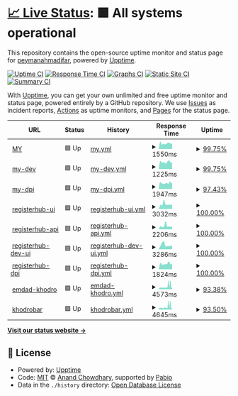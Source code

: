 # [📈 Live Status](https://demo.upptime.js.org): <!--live status--> **🟩 All systems operational**

This repository contains the open-source uptime monitor and status page for [peymanahmadifar](https://demo.upptime.js.org), powered by [Upptime](https://github.com/upptime/upptime).

[![Uptime CI](https://github.com/peymanahmadifar/upptime/workflows/Uptime%20CI/badge.svg)](https://github.com/peymanahmadifar/upptime/actions?query=workflow%3A%22Uptime+CI%22)
[![Response Time CI](https://github.com/peymanahmadifar/upptime/workflows/Response%20Time%20CI/badge.svg)](https://github.com/peymanahmadifar/upptime/actions?query=workflow%3A%22Response+Time+CI%22)
[![Graphs CI](https://github.com/peymanahmadifar/upptime/workflows/Graphs%20CI/badge.svg)](https://github.com/peymanahmadifar/upptime/actions?query=workflow%3A%22Graphs+CI%22)
[![Static Site CI](https://github.com/peymanahmadifar/upptime/workflows/Static%20Site%20CI/badge.svg)](https://github.com/peymanahmadifar/upptime/actions?query=workflow%3A%22Static+Site+CI%22)
[![Summary CI](https://github.com/peymanahmadifar/upptime/workflows/Summary%20CI/badge.svg)](https://github.com/peymanahmadifar/upptime/actions?query=workflow%3A%22Summary+CI%22)

With [Upptime](https://upptime.js.org), you can get your own unlimited and free uptime monitor and status page, powered entirely by a GitHub repository. We use [Issues](https://github.com/peymanahmadifar/upptime/issues) as incident reports, [Actions](https://github.com/peymanahmadifar/upptime/actions) as uptime monitors, and [Pages](https://demo.upptime.js.org) for the status page.

<!--start: status pages-->
<!-- This summary is generated by Upptime (https://github.com/upptime/upptime) -->
<!-- Do not edit this manually, your changes will be overwritten -->
<!-- prettier-ignore -->
| URL | Status | History | Response Time | Uptime |
| --- | ------ | ------- | ------------- | ------ |
| <img alt="" src="https://icons.duckduckgo.com/ip3/my.kheradedu.ir.ico" height="13"> [MY](https://my.kheradedu.ir) | 🟩 Up | [my.yml](https://github.com/peymanahmadifar/upptime/commits/HEAD/history/my.yml) | <details><summary><img alt="Response time graph" src="./graphs/my/response-time-week.png" height="20"> 1550ms</summary><br><a href="https://peymanahmadifar.github.io/upptime/history/my"><img alt="Response time 2962" src="https://img.shields.io/endpoint?url=https%3A%2F%2Fraw.githubusercontent.com%2Fpeymanahmadifar%2Fupptime%2FHEAD%2Fapi%2Fmy%2Fresponse-time.json"></a><br><a href="https://peymanahmadifar.github.io/upptime/history/my"><img alt="24-hour response time 1592" src="https://img.shields.io/endpoint?url=https%3A%2F%2Fraw.githubusercontent.com%2Fpeymanahmadifar%2Fupptime%2FHEAD%2Fapi%2Fmy%2Fresponse-time-day.json"></a><br><a href="https://peymanahmadifar.github.io/upptime/history/my"><img alt="7-day response time 1550" src="https://img.shields.io/endpoint?url=https%3A%2F%2Fraw.githubusercontent.com%2Fpeymanahmadifar%2Fupptime%2FHEAD%2Fapi%2Fmy%2Fresponse-time-week.json"></a><br><a href="https://peymanahmadifar.github.io/upptime/history/my"><img alt="30-day response time 2962" src="https://img.shields.io/endpoint?url=https%3A%2F%2Fraw.githubusercontent.com%2Fpeymanahmadifar%2Fupptime%2FHEAD%2Fapi%2Fmy%2Fresponse-time-month.json"></a><br><a href="https://peymanahmadifar.github.io/upptime/history/my"><img alt="1-year response time 2962" src="https://img.shields.io/endpoint?url=https%3A%2F%2Fraw.githubusercontent.com%2Fpeymanahmadifar%2Fupptime%2FHEAD%2Fapi%2Fmy%2Fresponse-time-year.json"></a></details> | <details><summary><a href="https://peymanahmadifar.github.io/upptime/history/my">99.75%</a></summary><a href="https://peymanahmadifar.github.io/upptime/history/my"><img alt="All-time uptime 99.86%" src="https://img.shields.io/endpoint?url=https%3A%2F%2Fraw.githubusercontent.com%2Fpeymanahmadifar%2Fupptime%2FHEAD%2Fapi%2Fmy%2Fuptime.json"></a><br><a href="https://peymanahmadifar.github.io/upptime/history/my"><img alt="24-hour uptime 100.00%" src="https://img.shields.io/endpoint?url=https%3A%2F%2Fraw.githubusercontent.com%2Fpeymanahmadifar%2Fupptime%2FHEAD%2Fapi%2Fmy%2Fuptime-day.json"></a><br><a href="https://peymanahmadifar.github.io/upptime/history/my"><img alt="7-day uptime 99.75%" src="https://img.shields.io/endpoint?url=https%3A%2F%2Fraw.githubusercontent.com%2Fpeymanahmadifar%2Fupptime%2FHEAD%2Fapi%2Fmy%2Fuptime-week.json"></a><br><a href="https://peymanahmadifar.github.io/upptime/history/my"><img alt="30-day uptime 99.86%" src="https://img.shields.io/endpoint?url=https%3A%2F%2Fraw.githubusercontent.com%2Fpeymanahmadifar%2Fupptime%2FHEAD%2Fapi%2Fmy%2Fuptime-month.json"></a><br><a href="https://peymanahmadifar.github.io/upptime/history/my"><img alt="1-year uptime 99.86%" src="https://img.shields.io/endpoint?url=https%3A%2F%2Fraw.githubusercontent.com%2Fpeymanahmadifar%2Fupptime%2FHEAD%2Fapi%2Fmy%2Fuptime-year.json"></a></details>
| <img alt="" src="https://icons.duckduckgo.com/ip3/my-dev.kheradedu.ir.ico" height="13"> [my-dev](https://my-dev.kheradedu.ir) | 🟩 Up | [my-dev.yml](https://github.com/peymanahmadifar/upptime/commits/HEAD/history/my-dev.yml) | <details><summary><img alt="Response time graph" src="./graphs/my-dev/response-time-week.png" height="20"> 1225ms</summary><br><a href="https://peymanahmadifar.github.io/upptime/history/my-dev"><img alt="Response time 2452" src="https://img.shields.io/endpoint?url=https%3A%2F%2Fraw.githubusercontent.com%2Fpeymanahmadifar%2Fupptime%2FHEAD%2Fapi%2Fmy-dev%2Fresponse-time.json"></a><br><a href="https://peymanahmadifar.github.io/upptime/history/my-dev"><img alt="24-hour response time 1182" src="https://img.shields.io/endpoint?url=https%3A%2F%2Fraw.githubusercontent.com%2Fpeymanahmadifar%2Fupptime%2FHEAD%2Fapi%2Fmy-dev%2Fresponse-time-day.json"></a><br><a href="https://peymanahmadifar.github.io/upptime/history/my-dev"><img alt="7-day response time 1225" src="https://img.shields.io/endpoint?url=https%3A%2F%2Fraw.githubusercontent.com%2Fpeymanahmadifar%2Fupptime%2FHEAD%2Fapi%2Fmy-dev%2Fresponse-time-week.json"></a><br><a href="https://peymanahmadifar.github.io/upptime/history/my-dev"><img alt="30-day response time 2452" src="https://img.shields.io/endpoint?url=https%3A%2F%2Fraw.githubusercontent.com%2Fpeymanahmadifar%2Fupptime%2FHEAD%2Fapi%2Fmy-dev%2Fresponse-time-month.json"></a><br><a href="https://peymanahmadifar.github.io/upptime/history/my-dev"><img alt="1-year response time 2452" src="https://img.shields.io/endpoint?url=https%3A%2F%2Fraw.githubusercontent.com%2Fpeymanahmadifar%2Fupptime%2FHEAD%2Fapi%2Fmy-dev%2Fresponse-time-year.json"></a></details> | <details><summary><a href="https://peymanahmadifar.github.io/upptime/history/my-dev">99.75%</a></summary><a href="https://peymanahmadifar.github.io/upptime/history/my-dev"><img alt="All-time uptime 99.87%" src="https://img.shields.io/endpoint?url=https%3A%2F%2Fraw.githubusercontent.com%2Fpeymanahmadifar%2Fupptime%2FHEAD%2Fapi%2Fmy-dev%2Fuptime.json"></a><br><a href="https://peymanahmadifar.github.io/upptime/history/my-dev"><img alt="24-hour uptime 100.00%" src="https://img.shields.io/endpoint?url=https%3A%2F%2Fraw.githubusercontent.com%2Fpeymanahmadifar%2Fupptime%2FHEAD%2Fapi%2Fmy-dev%2Fuptime-day.json"></a><br><a href="https://peymanahmadifar.github.io/upptime/history/my-dev"><img alt="7-day uptime 99.75%" src="https://img.shields.io/endpoint?url=https%3A%2F%2Fraw.githubusercontent.com%2Fpeymanahmadifar%2Fupptime%2FHEAD%2Fapi%2Fmy-dev%2Fuptime-week.json"></a><br><a href="https://peymanahmadifar.github.io/upptime/history/my-dev"><img alt="30-day uptime 99.87%" src="https://img.shields.io/endpoint?url=https%3A%2F%2Fraw.githubusercontent.com%2Fpeymanahmadifar%2Fupptime%2FHEAD%2Fapi%2Fmy-dev%2Fuptime-month.json"></a><br><a href="https://peymanahmadifar.github.io/upptime/history/my-dev"><img alt="1-year uptime 99.87%" src="https://img.shields.io/endpoint?url=https%3A%2F%2Fraw.githubusercontent.com%2Fpeymanahmadifar%2Fupptime%2FHEAD%2Fapi%2Fmy-dev%2Fuptime-year.json"></a></details>
| <img alt="" src="https://icons.duckduckgo.com/ip3/dpi.kheradedu.ir.ico" height="13"> [my-dpi](https://dpi.kheradedu.ir/admin) | 🟩 Up | [my-dpi.yml](https://github.com/peymanahmadifar/upptime/commits/HEAD/history/my-dpi.yml) | <details><summary><img alt="Response time graph" src="./graphs/my-dpi/response-time-week.png" height="20"> 1947ms</summary><br><a href="https://peymanahmadifar.github.io/upptime/history/my-dpi"><img alt="Response time 3223" src="https://img.shields.io/endpoint?url=https%3A%2F%2Fraw.githubusercontent.com%2Fpeymanahmadifar%2Fupptime%2FHEAD%2Fapi%2Fmy-dpi%2Fresponse-time.json"></a><br><a href="https://peymanahmadifar.github.io/upptime/history/my-dpi"><img alt="24-hour response time 1885" src="https://img.shields.io/endpoint?url=https%3A%2F%2Fraw.githubusercontent.com%2Fpeymanahmadifar%2Fupptime%2FHEAD%2Fapi%2Fmy-dpi%2Fresponse-time-day.json"></a><br><a href="https://peymanahmadifar.github.io/upptime/history/my-dpi"><img alt="7-day response time 1947" src="https://img.shields.io/endpoint?url=https%3A%2F%2Fraw.githubusercontent.com%2Fpeymanahmadifar%2Fupptime%2FHEAD%2Fapi%2Fmy-dpi%2Fresponse-time-week.json"></a><br><a href="https://peymanahmadifar.github.io/upptime/history/my-dpi"><img alt="30-day response time 3223" src="https://img.shields.io/endpoint?url=https%3A%2F%2Fraw.githubusercontent.com%2Fpeymanahmadifar%2Fupptime%2FHEAD%2Fapi%2Fmy-dpi%2Fresponse-time-month.json"></a><br><a href="https://peymanahmadifar.github.io/upptime/history/my-dpi"><img alt="1-year response time 3223" src="https://img.shields.io/endpoint?url=https%3A%2F%2Fraw.githubusercontent.com%2Fpeymanahmadifar%2Fupptime%2FHEAD%2Fapi%2Fmy-dpi%2Fresponse-time-year.json"></a></details> | <details><summary><a href="https://peymanahmadifar.github.io/upptime/history/my-dpi">97.43%</a></summary><a href="https://peymanahmadifar.github.io/upptime/history/my-dpi"><img alt="All-time uptime 98.32%" src="https://img.shields.io/endpoint?url=https%3A%2F%2Fraw.githubusercontent.com%2Fpeymanahmadifar%2Fupptime%2FHEAD%2Fapi%2Fmy-dpi%2Fuptime.json"></a><br><a href="https://peymanahmadifar.github.io/upptime/history/my-dpi"><img alt="24-hour uptime 100.00%" src="https://img.shields.io/endpoint?url=https%3A%2F%2Fraw.githubusercontent.com%2Fpeymanahmadifar%2Fupptime%2FHEAD%2Fapi%2Fmy-dpi%2Fuptime-day.json"></a><br><a href="https://peymanahmadifar.github.io/upptime/history/my-dpi"><img alt="7-day uptime 97.43%" src="https://img.shields.io/endpoint?url=https%3A%2F%2Fraw.githubusercontent.com%2Fpeymanahmadifar%2Fupptime%2FHEAD%2Fapi%2Fmy-dpi%2Fuptime-week.json"></a><br><a href="https://peymanahmadifar.github.io/upptime/history/my-dpi"><img alt="30-day uptime 98.32%" src="https://img.shields.io/endpoint?url=https%3A%2F%2Fraw.githubusercontent.com%2Fpeymanahmadifar%2Fupptime%2FHEAD%2Fapi%2Fmy-dpi%2Fuptime-month.json"></a><br><a href="https://peymanahmadifar.github.io/upptime/history/my-dpi"><img alt="1-year uptime 98.32%" src="https://img.shields.io/endpoint?url=https%3A%2F%2Fraw.githubusercontent.com%2Fpeymanahmadifar%2Fupptime%2FHEAD%2Fapi%2Fmy-dpi%2Fuptime-year.json"></a></details>
| <img alt="" src="https://icons.duckduckgo.com/ip3/kheradedu.com.ico" height="13"> [registerhub-ui](https://kheradedu.com) | 🟩 Up | [registerhub-ui.yml](https://github.com/peymanahmadifar/upptime/commits/HEAD/history/registerhub-ui.yml) | <details><summary><img alt="Response time graph" src="./graphs/registerhub-ui/response-time-week.png" height="20"> 3032ms</summary><br><a href="https://peymanahmadifar.github.io/upptime/history/registerhub-ui"><img alt="Response time 3113" src="https://img.shields.io/endpoint?url=https%3A%2F%2Fraw.githubusercontent.com%2Fpeymanahmadifar%2Fupptime%2FHEAD%2Fapi%2Fregisterhub-ui%2Fresponse-time.json"></a><br><a href="https://peymanahmadifar.github.io/upptime/history/registerhub-ui"><img alt="24-hour response time 2448" src="https://img.shields.io/endpoint?url=https%3A%2F%2Fraw.githubusercontent.com%2Fpeymanahmadifar%2Fupptime%2FHEAD%2Fapi%2Fregisterhub-ui%2Fresponse-time-day.json"></a><br><a href="https://peymanahmadifar.github.io/upptime/history/registerhub-ui"><img alt="7-day response time 3032" src="https://img.shields.io/endpoint?url=https%3A%2F%2Fraw.githubusercontent.com%2Fpeymanahmadifar%2Fupptime%2FHEAD%2Fapi%2Fregisterhub-ui%2Fresponse-time-week.json"></a><br><a href="https://peymanahmadifar.github.io/upptime/history/registerhub-ui"><img alt="30-day response time 3113" src="https://img.shields.io/endpoint?url=https%3A%2F%2Fraw.githubusercontent.com%2Fpeymanahmadifar%2Fupptime%2FHEAD%2Fapi%2Fregisterhub-ui%2Fresponse-time-month.json"></a><br><a href="https://peymanahmadifar.github.io/upptime/history/registerhub-ui"><img alt="1-year response time 3113" src="https://img.shields.io/endpoint?url=https%3A%2F%2Fraw.githubusercontent.com%2Fpeymanahmadifar%2Fupptime%2FHEAD%2Fapi%2Fregisterhub-ui%2Fresponse-time-year.json"></a></details> | <details><summary><a href="https://peymanahmadifar.github.io/upptime/history/registerhub-ui">100.00%</a></summary><a href="https://peymanahmadifar.github.io/upptime/history/registerhub-ui"><img alt="All-time uptime 99.70%" src="https://img.shields.io/endpoint?url=https%3A%2F%2Fraw.githubusercontent.com%2Fpeymanahmadifar%2Fupptime%2FHEAD%2Fapi%2Fregisterhub-ui%2Fuptime.json"></a><br><a href="https://peymanahmadifar.github.io/upptime/history/registerhub-ui"><img alt="24-hour uptime 100.00%" src="https://img.shields.io/endpoint?url=https%3A%2F%2Fraw.githubusercontent.com%2Fpeymanahmadifar%2Fupptime%2FHEAD%2Fapi%2Fregisterhub-ui%2Fuptime-day.json"></a><br><a href="https://peymanahmadifar.github.io/upptime/history/registerhub-ui"><img alt="7-day uptime 100.00%" src="https://img.shields.io/endpoint?url=https%3A%2F%2Fraw.githubusercontent.com%2Fpeymanahmadifar%2Fupptime%2FHEAD%2Fapi%2Fregisterhub-ui%2Fuptime-week.json"></a><br><a href="https://peymanahmadifar.github.io/upptime/history/registerhub-ui"><img alt="30-day uptime 99.70%" src="https://img.shields.io/endpoint?url=https%3A%2F%2Fraw.githubusercontent.com%2Fpeymanahmadifar%2Fupptime%2FHEAD%2Fapi%2Fregisterhub-ui%2Fuptime-month.json"></a><br><a href="https://peymanahmadifar.github.io/upptime/history/registerhub-ui"><img alt="1-year uptime 99.70%" src="https://img.shields.io/endpoint?url=https%3A%2F%2Fraw.githubusercontent.com%2Fpeymanahmadifar%2Fupptime%2FHEAD%2Fapi%2Fregisterhub-ui%2Fuptime-year.json"></a></details>
| <img alt="" src="https://icons.duckduckgo.com/ip3/api.kheradedu.com.ico" height="13"> [registerhub-api](https://api.kheradedu.com/admin) | 🟩 Up | [registerhub-api.yml](https://github.com/peymanahmadifar/upptime/commits/HEAD/history/registerhub-api.yml) | <details><summary><img alt="Response time graph" src="./graphs/registerhub-api/response-time-week.png" height="20"> 2206ms</summary><br><a href="https://peymanahmadifar.github.io/upptime/history/registerhub-api"><img alt="Response time 3409" src="https://img.shields.io/endpoint?url=https%3A%2F%2Fraw.githubusercontent.com%2Fpeymanahmadifar%2Fupptime%2FHEAD%2Fapi%2Fregisterhub-api%2Fresponse-time.json"></a><br><a href="https://peymanahmadifar.github.io/upptime/history/registerhub-api"><img alt="24-hour response time 1778" src="https://img.shields.io/endpoint?url=https%3A%2F%2Fraw.githubusercontent.com%2Fpeymanahmadifar%2Fupptime%2FHEAD%2Fapi%2Fregisterhub-api%2Fresponse-time-day.json"></a><br><a href="https://peymanahmadifar.github.io/upptime/history/registerhub-api"><img alt="7-day response time 2206" src="https://img.shields.io/endpoint?url=https%3A%2F%2Fraw.githubusercontent.com%2Fpeymanahmadifar%2Fupptime%2FHEAD%2Fapi%2Fregisterhub-api%2Fresponse-time-week.json"></a><br><a href="https://peymanahmadifar.github.io/upptime/history/registerhub-api"><img alt="30-day response time 3409" src="https://img.shields.io/endpoint?url=https%3A%2F%2Fraw.githubusercontent.com%2Fpeymanahmadifar%2Fupptime%2FHEAD%2Fapi%2Fregisterhub-api%2Fresponse-time-month.json"></a><br><a href="https://peymanahmadifar.github.io/upptime/history/registerhub-api"><img alt="1-year response time 3409" src="https://img.shields.io/endpoint?url=https%3A%2F%2Fraw.githubusercontent.com%2Fpeymanahmadifar%2Fupptime%2FHEAD%2Fapi%2Fregisterhub-api%2Fresponse-time-year.json"></a></details> | <details><summary><a href="https://peymanahmadifar.github.io/upptime/history/registerhub-api">100.00%</a></summary><a href="https://peymanahmadifar.github.io/upptime/history/registerhub-api"><img alt="All-time uptime 99.75%" src="https://img.shields.io/endpoint?url=https%3A%2F%2Fraw.githubusercontent.com%2Fpeymanahmadifar%2Fupptime%2FHEAD%2Fapi%2Fregisterhub-api%2Fuptime.json"></a><br><a href="https://peymanahmadifar.github.io/upptime/history/registerhub-api"><img alt="24-hour uptime 100.00%" src="https://img.shields.io/endpoint?url=https%3A%2F%2Fraw.githubusercontent.com%2Fpeymanahmadifar%2Fupptime%2FHEAD%2Fapi%2Fregisterhub-api%2Fuptime-day.json"></a><br><a href="https://peymanahmadifar.github.io/upptime/history/registerhub-api"><img alt="7-day uptime 100.00%" src="https://img.shields.io/endpoint?url=https%3A%2F%2Fraw.githubusercontent.com%2Fpeymanahmadifar%2Fupptime%2FHEAD%2Fapi%2Fregisterhub-api%2Fuptime-week.json"></a><br><a href="https://peymanahmadifar.github.io/upptime/history/registerhub-api"><img alt="30-day uptime 99.75%" src="https://img.shields.io/endpoint?url=https%3A%2F%2Fraw.githubusercontent.com%2Fpeymanahmadifar%2Fupptime%2FHEAD%2Fapi%2Fregisterhub-api%2Fuptime-month.json"></a><br><a href="https://peymanahmadifar.github.io/upptime/history/registerhub-api"><img alt="1-year uptime 99.75%" src="https://img.shields.io/endpoint?url=https%3A%2F%2Fraw.githubusercontent.com%2Fpeymanahmadifar%2Fupptime%2FHEAD%2Fapi%2Fregisterhub-api%2Fuptime-year.json"></a></details>
| <img alt="" src="https://icons.duckduckgo.com/ip3/dev.kheradedu.com.ico" height="13"> [registerhub-dev-ui](https://dev.kheradedu.com) | 🟩 Up | [registerhub-dev-ui.yml](https://github.com/peymanahmadifar/upptime/commits/HEAD/history/registerhub-dev-ui.yml) | <details><summary><img alt="Response time graph" src="./graphs/registerhub-dev-ui/response-time-week.png" height="20"> 3286ms</summary><br><a href="https://peymanahmadifar.github.io/upptime/history/registerhub-dev-ui"><img alt="Response time 4238" src="https://img.shields.io/endpoint?url=https%3A%2F%2Fraw.githubusercontent.com%2Fpeymanahmadifar%2Fupptime%2FHEAD%2Fapi%2Fregisterhub-dev-ui%2Fresponse-time.json"></a><br><a href="https://peymanahmadifar.github.io/upptime/history/registerhub-dev-ui"><img alt="24-hour response time 2447" src="https://img.shields.io/endpoint?url=https%3A%2F%2Fraw.githubusercontent.com%2Fpeymanahmadifar%2Fupptime%2FHEAD%2Fapi%2Fregisterhub-dev-ui%2Fresponse-time-day.json"></a><br><a href="https://peymanahmadifar.github.io/upptime/history/registerhub-dev-ui"><img alt="7-day response time 3286" src="https://img.shields.io/endpoint?url=https%3A%2F%2Fraw.githubusercontent.com%2Fpeymanahmadifar%2Fupptime%2FHEAD%2Fapi%2Fregisterhub-dev-ui%2Fresponse-time-week.json"></a><br><a href="https://peymanahmadifar.github.io/upptime/history/registerhub-dev-ui"><img alt="30-day response time 4238" src="https://img.shields.io/endpoint?url=https%3A%2F%2Fraw.githubusercontent.com%2Fpeymanahmadifar%2Fupptime%2FHEAD%2Fapi%2Fregisterhub-dev-ui%2Fresponse-time-month.json"></a><br><a href="https://peymanahmadifar.github.io/upptime/history/registerhub-dev-ui"><img alt="1-year response time 4238" src="https://img.shields.io/endpoint?url=https%3A%2F%2Fraw.githubusercontent.com%2Fpeymanahmadifar%2Fupptime%2FHEAD%2Fapi%2Fregisterhub-dev-ui%2Fresponse-time-year.json"></a></details> | <details><summary><a href="https://peymanahmadifar.github.io/upptime/history/registerhub-dev-ui">100.00%</a></summary><a href="https://peymanahmadifar.github.io/upptime/history/registerhub-dev-ui"><img alt="All-time uptime 99.81%" src="https://img.shields.io/endpoint?url=https%3A%2F%2Fraw.githubusercontent.com%2Fpeymanahmadifar%2Fupptime%2FHEAD%2Fapi%2Fregisterhub-dev-ui%2Fuptime.json"></a><br><a href="https://peymanahmadifar.github.io/upptime/history/registerhub-dev-ui"><img alt="24-hour uptime 100.00%" src="https://img.shields.io/endpoint?url=https%3A%2F%2Fraw.githubusercontent.com%2Fpeymanahmadifar%2Fupptime%2FHEAD%2Fapi%2Fregisterhub-dev-ui%2Fuptime-day.json"></a><br><a href="https://peymanahmadifar.github.io/upptime/history/registerhub-dev-ui"><img alt="7-day uptime 100.00%" src="https://img.shields.io/endpoint?url=https%3A%2F%2Fraw.githubusercontent.com%2Fpeymanahmadifar%2Fupptime%2FHEAD%2Fapi%2Fregisterhub-dev-ui%2Fuptime-week.json"></a><br><a href="https://peymanahmadifar.github.io/upptime/history/registerhub-dev-ui"><img alt="30-day uptime 99.81%" src="https://img.shields.io/endpoint?url=https%3A%2F%2Fraw.githubusercontent.com%2Fpeymanahmadifar%2Fupptime%2FHEAD%2Fapi%2Fregisterhub-dev-ui%2Fuptime-month.json"></a><br><a href="https://peymanahmadifar.github.io/upptime/history/registerhub-dev-ui"><img alt="1-year uptime 99.81%" src="https://img.shields.io/endpoint?url=https%3A%2F%2Fraw.githubusercontent.com%2Fpeymanahmadifar%2Fupptime%2FHEAD%2Fapi%2Fregisterhub-dev-ui%2Fuptime-year.json"></a></details>
| <img alt="" src="https://icons.duckduckgo.com/ip3/dpi.kheradedu.com.ico" height="13"> [registerhub-dpi](https://dpi.kheradedu.com/admin) | 🟩 Up | [registerhub-dpi.yml](https://github.com/peymanahmadifar/upptime/commits/HEAD/history/registerhub-dpi.yml) | <details><summary><img alt="Response time graph" src="./graphs/registerhub-dpi/response-time-week.png" height="20"> 1824ms</summary><br><a href="https://peymanahmadifar.github.io/upptime/history/registerhub-dpi"><img alt="Response time 2404" src="https://img.shields.io/endpoint?url=https%3A%2F%2Fraw.githubusercontent.com%2Fpeymanahmadifar%2Fupptime%2FHEAD%2Fapi%2Fregisterhub-dpi%2Fresponse-time.json"></a><br><a href="https://peymanahmadifar.github.io/upptime/history/registerhub-dpi"><img alt="24-hour response time 1671" src="https://img.shields.io/endpoint?url=https%3A%2F%2Fraw.githubusercontent.com%2Fpeymanahmadifar%2Fupptime%2FHEAD%2Fapi%2Fregisterhub-dpi%2Fresponse-time-day.json"></a><br><a href="https://peymanahmadifar.github.io/upptime/history/registerhub-dpi"><img alt="7-day response time 1824" src="https://img.shields.io/endpoint?url=https%3A%2F%2Fraw.githubusercontent.com%2Fpeymanahmadifar%2Fupptime%2FHEAD%2Fapi%2Fregisterhub-dpi%2Fresponse-time-week.json"></a><br><a href="https://peymanahmadifar.github.io/upptime/history/registerhub-dpi"><img alt="30-day response time 2404" src="https://img.shields.io/endpoint?url=https%3A%2F%2Fraw.githubusercontent.com%2Fpeymanahmadifar%2Fupptime%2FHEAD%2Fapi%2Fregisterhub-dpi%2Fresponse-time-month.json"></a><br><a href="https://peymanahmadifar.github.io/upptime/history/registerhub-dpi"><img alt="1-year response time 2404" src="https://img.shields.io/endpoint?url=https%3A%2F%2Fraw.githubusercontent.com%2Fpeymanahmadifar%2Fupptime%2FHEAD%2Fapi%2Fregisterhub-dpi%2Fresponse-time-year.json"></a></details> | <details><summary><a href="https://peymanahmadifar.github.io/upptime/history/registerhub-dpi">100.00%</a></summary><a href="https://peymanahmadifar.github.io/upptime/history/registerhub-dpi"><img alt="All-time uptime 99.87%" src="https://img.shields.io/endpoint?url=https%3A%2F%2Fraw.githubusercontent.com%2Fpeymanahmadifar%2Fupptime%2FHEAD%2Fapi%2Fregisterhub-dpi%2Fuptime.json"></a><br><a href="https://peymanahmadifar.github.io/upptime/history/registerhub-dpi"><img alt="24-hour uptime 100.00%" src="https://img.shields.io/endpoint?url=https%3A%2F%2Fraw.githubusercontent.com%2Fpeymanahmadifar%2Fupptime%2FHEAD%2Fapi%2Fregisterhub-dpi%2Fuptime-day.json"></a><br><a href="https://peymanahmadifar.github.io/upptime/history/registerhub-dpi"><img alt="7-day uptime 100.00%" src="https://img.shields.io/endpoint?url=https%3A%2F%2Fraw.githubusercontent.com%2Fpeymanahmadifar%2Fupptime%2FHEAD%2Fapi%2Fregisterhub-dpi%2Fuptime-week.json"></a><br><a href="https://peymanahmadifar.github.io/upptime/history/registerhub-dpi"><img alt="30-day uptime 99.87%" src="https://img.shields.io/endpoint?url=https%3A%2F%2Fraw.githubusercontent.com%2Fpeymanahmadifar%2Fupptime%2FHEAD%2Fapi%2Fregisterhub-dpi%2Fuptime-month.json"></a><br><a href="https://peymanahmadifar.github.io/upptime/history/registerhub-dpi"><img alt="1-year uptime 99.87%" src="https://img.shields.io/endpoint?url=https%3A%2F%2Fraw.githubusercontent.com%2Fpeymanahmadifar%2Fupptime%2FHEAD%2Fapi%2Fregisterhub-dpi%2Fuptime-year.json"></a></details>
| <img alt="" src="https://icons.duckduckgo.com/ip3/emdad-khodro-ardabil.ir.ico" height="13"> [emdad-khodro](https://emdad-khodro-ardabil.ir) | 🟩 Up | [emdad-khodro.yml](https://github.com/peymanahmadifar/upptime/commits/HEAD/history/emdad-khodro.yml) | <details><summary><img alt="Response time graph" src="./graphs/emdad-khodro/response-time-week.png" height="20"> 4573ms</summary><br><a href="https://peymanahmadifar.github.io/upptime/history/emdad-khodro"><img alt="Response time 5529" src="https://img.shields.io/endpoint?url=https%3A%2F%2Fraw.githubusercontent.com%2Fpeymanahmadifar%2Fupptime%2FHEAD%2Fapi%2Femdad-khodro%2Fresponse-time.json"></a><br><a href="https://peymanahmadifar.github.io/upptime/history/emdad-khodro"><img alt="24-hour response time 7963" src="https://img.shields.io/endpoint?url=https%3A%2F%2Fraw.githubusercontent.com%2Fpeymanahmadifar%2Fupptime%2FHEAD%2Fapi%2Femdad-khodro%2Fresponse-time-day.json"></a><br><a href="https://peymanahmadifar.github.io/upptime/history/emdad-khodro"><img alt="7-day response time 4573" src="https://img.shields.io/endpoint?url=https%3A%2F%2Fraw.githubusercontent.com%2Fpeymanahmadifar%2Fupptime%2FHEAD%2Fapi%2Femdad-khodro%2Fresponse-time-week.json"></a><br><a href="https://peymanahmadifar.github.io/upptime/history/emdad-khodro"><img alt="30-day response time 5529" src="https://img.shields.io/endpoint?url=https%3A%2F%2Fraw.githubusercontent.com%2Fpeymanahmadifar%2Fupptime%2FHEAD%2Fapi%2Femdad-khodro%2Fresponse-time-month.json"></a><br><a href="https://peymanahmadifar.github.io/upptime/history/emdad-khodro"><img alt="1-year response time 5529" src="https://img.shields.io/endpoint?url=https%3A%2F%2Fraw.githubusercontent.com%2Fpeymanahmadifar%2Fupptime%2FHEAD%2Fapi%2Femdad-khodro%2Fresponse-time-year.json"></a></details> | <details><summary><a href="https://peymanahmadifar.github.io/upptime/history/emdad-khodro">93.38%</a></summary><a href="https://peymanahmadifar.github.io/upptime/history/emdad-khodro"><img alt="All-time uptime 96.24%" src="https://img.shields.io/endpoint?url=https%3A%2F%2Fraw.githubusercontent.com%2Fpeymanahmadifar%2Fupptime%2FHEAD%2Fapi%2Femdad-khodro%2Fuptime.json"></a><br><a href="https://peymanahmadifar.github.io/upptime/history/emdad-khodro"><img alt="24-hour uptime 94.69%" src="https://img.shields.io/endpoint?url=https%3A%2F%2Fraw.githubusercontent.com%2Fpeymanahmadifar%2Fupptime%2FHEAD%2Fapi%2Femdad-khodro%2Fuptime-day.json"></a><br><a href="https://peymanahmadifar.github.io/upptime/history/emdad-khodro"><img alt="7-day uptime 93.38%" src="https://img.shields.io/endpoint?url=https%3A%2F%2Fraw.githubusercontent.com%2Fpeymanahmadifar%2Fupptime%2FHEAD%2Fapi%2Femdad-khodro%2Fuptime-week.json"></a><br><a href="https://peymanahmadifar.github.io/upptime/history/emdad-khodro"><img alt="30-day uptime 96.24%" src="https://img.shields.io/endpoint?url=https%3A%2F%2Fraw.githubusercontent.com%2Fpeymanahmadifar%2Fupptime%2FHEAD%2Fapi%2Femdad-khodro%2Fuptime-month.json"></a><br><a href="https://peymanahmadifar.github.io/upptime/history/emdad-khodro"><img alt="1-year uptime 96.24%" src="https://img.shields.io/endpoint?url=https%3A%2F%2Fraw.githubusercontent.com%2Fpeymanahmadifar%2Fupptime%2FHEAD%2Fapi%2Femdad-khodro%2Fuptime-year.json"></a></details>
| <img alt="" src="https://icons.duckduckgo.com/ip3/khodrobar-ardabil.ir.ico" height="13"> [khodrobar](https://khodrobar-ardabil.ir) | 🟩 Up | [khodrobar.yml](https://github.com/peymanahmadifar/upptime/commits/HEAD/history/khodrobar.yml) | <details><summary><img alt="Response time graph" src="./graphs/khodrobar/response-time-week.png" height="20"> 4645ms</summary><br><a href="https://peymanahmadifar.github.io/upptime/history/khodrobar"><img alt="Response time 4167" src="https://img.shields.io/endpoint?url=https%3A%2F%2Fraw.githubusercontent.com%2Fpeymanahmadifar%2Fupptime%2FHEAD%2Fapi%2Fkhodrobar%2Fresponse-time.json"></a><br><a href="https://peymanahmadifar.github.io/upptime/history/khodrobar"><img alt="24-hour response time 7715" src="https://img.shields.io/endpoint?url=https%3A%2F%2Fraw.githubusercontent.com%2Fpeymanahmadifar%2Fupptime%2FHEAD%2Fapi%2Fkhodrobar%2Fresponse-time-day.json"></a><br><a href="https://peymanahmadifar.github.io/upptime/history/khodrobar"><img alt="7-day response time 4645" src="https://img.shields.io/endpoint?url=https%3A%2F%2Fraw.githubusercontent.com%2Fpeymanahmadifar%2Fupptime%2FHEAD%2Fapi%2Fkhodrobar%2Fresponse-time-week.json"></a><br><a href="https://peymanahmadifar.github.io/upptime/history/khodrobar"><img alt="30-day response time 4167" src="https://img.shields.io/endpoint?url=https%3A%2F%2Fraw.githubusercontent.com%2Fpeymanahmadifar%2Fupptime%2FHEAD%2Fapi%2Fkhodrobar%2Fresponse-time-month.json"></a><br><a href="https://peymanahmadifar.github.io/upptime/history/khodrobar"><img alt="1-year response time 4167" src="https://img.shields.io/endpoint?url=https%3A%2F%2Fraw.githubusercontent.com%2Fpeymanahmadifar%2Fupptime%2FHEAD%2Fapi%2Fkhodrobar%2Fresponse-time-year.json"></a></details> | <details><summary><a href="https://peymanahmadifar.github.io/upptime/history/khodrobar">93.50%</a></summary><a href="https://peymanahmadifar.github.io/upptime/history/khodrobar"><img alt="All-time uptime 96.40%" src="https://img.shields.io/endpoint?url=https%3A%2F%2Fraw.githubusercontent.com%2Fpeymanahmadifar%2Fupptime%2FHEAD%2Fapi%2Fkhodrobar%2Fuptime.json"></a><br><a href="https://peymanahmadifar.github.io/upptime/history/khodrobar"><img alt="24-hour uptime 95.46%" src="https://img.shields.io/endpoint?url=https%3A%2F%2Fraw.githubusercontent.com%2Fpeymanahmadifar%2Fupptime%2FHEAD%2Fapi%2Fkhodrobar%2Fuptime-day.json"></a><br><a href="https://peymanahmadifar.github.io/upptime/history/khodrobar"><img alt="7-day uptime 93.50%" src="https://img.shields.io/endpoint?url=https%3A%2F%2Fraw.githubusercontent.com%2Fpeymanahmadifar%2Fupptime%2FHEAD%2Fapi%2Fkhodrobar%2Fuptime-week.json"></a><br><a href="https://peymanahmadifar.github.io/upptime/history/khodrobar"><img alt="30-day uptime 96.40%" src="https://img.shields.io/endpoint?url=https%3A%2F%2Fraw.githubusercontent.com%2Fpeymanahmadifar%2Fupptime%2FHEAD%2Fapi%2Fkhodrobar%2Fuptime-month.json"></a><br><a href="https://peymanahmadifar.github.io/upptime/history/khodrobar"><img alt="1-year uptime 96.40%" src="https://img.shields.io/endpoint?url=https%3A%2F%2Fraw.githubusercontent.com%2Fpeymanahmadifar%2Fupptime%2FHEAD%2Fapi%2Fkhodrobar%2Fuptime-year.json"></a></details>

<!--end: status pages-->

[**Visit our status website →**](https://demo.upptime.js.org)

## 📄 License

- Powered by: [Upptime](https://github.com/upptime/upptime)
- Code: [MIT](./LICENSE) © [Anand Chowdhary](https://anandchowdhary.com), supported by [Pabio](https://pabio.com)
- Data in the `./history` directory: [Open Database License](https://opendatacommons.org/licenses/odbl/1-0/)
